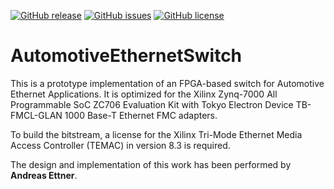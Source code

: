 [![GitHub release](https://img.shields.io/github/release/PhilippMundhenk/AutomotiveEthernetSwitch.svg)](https://github.com/PhilippMundhenk/AutomotiveEthernetSwitch/releases) [![GitHub issues](https://img.shields.io/github/issues/PhilippMundhenk/AutomotiveEthernetSwitch.svg)](https://github.com/PhilippMundhenk/AutomotiveEthernetSwitch/issues) [![GitHub license](https://img.shields.io/badge/license-MIT-blue.svg)](https://github.com/PhilippMundhenk/AutomotiveEthernetSwitch/blob/master/LICENSE)

# AutomotiveEthernetSwitch
This is a prototype implementation of an FPGA-based switch for Automotive Ethernet Applications. It is optimized for the Xilinx Zynq-7000 All Programmable SoC ZC706 Evaluation Kit with Tokyo Electron Device TB-FMCL-GLAN 1000 Base-T Ethernet FMC adapters.

To build the bitstream, a license for the Xilinx Tri-Mode Ethernet Media Access Controller (TEMAC) in version 8.3 is required.

The design and implementation of this work has been performed by **Andreas Ettner**.